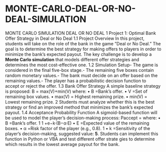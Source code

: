 # MONTE-CARLO-DEAL-OR-NO-DEAL-SIMULATION
MONTE CARLO SIMULATION DEAL OR NO DEAL 
 1 Project 1: Optimal Bank Offer Strategy in Deal or
 No Deal
 1.1 Project Overview
 In this project, students will take on the role of the bank in the game ”Deal or No
 Deal.” The goal is to determine the best strategy for making offers to players in order to
 minimize the bank’s expected payout. The key challenge is to develop a **Monte Carlo
 simulation** that models different offer strategies and determines the most cost-effective
 one.
 1.2 Simulation Setup- The game is considered in the final five-box stage.- The remaining five boxes contain
 random monetary values.- The bank must decide on an offer based on the remaining
 values.- The player has a probabilistic decision function to accept or reject the offer.
 1.3 Bank Offer Strategy
 A simple baseline strategy is proposed:
 B = max(V)+min(V)
 where:
 • B =Bank’s offer.
 • V =Set of remaining box values.
 • max(V) = Highest remaining prize.
 • min(V) = Lowest remaining prize.
 2
 Students must analyze whether this is the best strategy or find an improved method
 that minimizes the bank’s expected payout.
 1.4 Acceptance Probability Function
 A sigmoid-based function will be used to model the player’s decision-making process:
 Paccept =
 where:
 • B =Bank’s offer.
 1
 1 +e−k·(B−α·E)
 • E =Expected value of the remaining boxes.
 • α =Risk factor of the player (e.g., 0.8).
 1
• k =Sensitivity of the player’s decision-making, suggested value: **5**.
 Students can implement this function in Python or VBA and test different offer strate
gies to determine which results in the lowest average payout for the bank.
